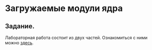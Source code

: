 # Загружаемые модули ядра

## Задание.
Лабораторная работа состоит из двух частей. Ознакомиться с ними можно [здесь](https://github.com/DeadlyHunter38/bmstu_sem_6_os/blob/master/lab_03/task/Лаб_раб_«Загружаемые%20модули%20ядра»2022.pdf).
